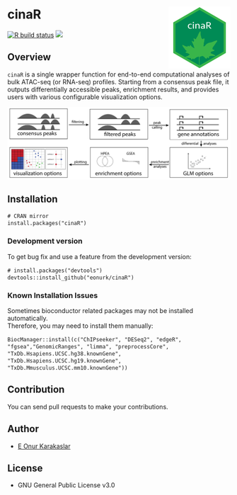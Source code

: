 
<!-- README.md is generated from README.Rmd. Please edit that file -->

# cinaR <a href='https://eonurk.github.io/cinaR/'><img src='man/figures/cinaR.png' align="right" height="139" /></a>

<!-- badges: start -->
<!-- [![Build Status](https://travis-ci.com/eonurk/cinaR.svg?branch=master)](https://travis-ci.com/eonurk/cinaR) -->

[![R build
status](https://github.com/eonurk/cinaR/workflows/R-CMD-check/badge.svg)](https://github.com/eonurk/cinaR/actions)
[![](https://cranlogs.r-pkg.org/badges/cinaR?color=orange)](https://cran.r-project.org/package=cinaR?color=orange)
<!-- badges: end -->

## Overview

`cinaR` is a single wrapper function for end-to-end computational
analyses of bulk ATAC-seq (or RNA-seq) profiles. Starting from a
consensus peak file, it outputs differentially accessible peaks,
enrichment results, and provides users with various configurable
visualization options.

![<a href="https://eonurk.github.io/cinaR/articles/cinaR.html" class="uri">https://eonurk.github.io/cinaR/articles/cinaR.html</a>](man/figures/overview@5x.png)

## Installation

    # CRAN mirror
    install.packages("cinaR")

### Development version

To get bug fix and use a feature from the development version:

    # install.packages("devtools")
    devtools::install_github("eonurk/cinaR")

### Known Installation Issues

Sometimes bioconductor related packages may not be installed
automatically.  
Therefore, you may need to install them manually:

    BiocManager::install(c("ChIPseeker", "DESeq2", "edgeR", "fgsea","GenomicRanges", "limma", "preprocessCore", "TxDb.Hsapiens.UCSC.hg38.knownGene", "TxDb.Hsapiens.UCSC.hg19.knownGene", "TxDb.Mmusculus.UCSC.mm10.knownGene"))

## Contribution

You can send pull requests to make your contributions.

## Author

-   [E Onur Karakaslar](https://eonurk.github.io/)

## License

-   GNU General Public License v3.0
